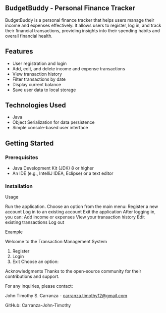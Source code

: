## BudgetBuddy - Personal Finance Tracker
 
BudgetBuddy is a personal finance tracker that helps users manage their income and expenses effectively. It allows users to register, log in, and track their financial transactions, providing insights into their spending habits and overall financial health.

## Features

- User registration and login
- Add, edit, and delete income and expense transactions
- View transaction history
- Filter transactions by date
- Display current balance
- Save user data to local storage

## Technologies Used

- Java
- Object Serialization for data persistence
- Simple console-based user interface

## Getting Started

### Prerequisites

- Java Development Kit (JDK) 8 or higher
- An IDE (e.g., IntelliJ IDEA, Eclipse) or a text editor

### Installation


Usage

Run the application.
Choose an option from the main menu:
Register a new account
Log in to an existing account
Exit the application
After logging in, you can:
Add income or expenses
View your transaction history
Edit existing transactions
Log out

Example

Welcome to the Transaction Management System
1. Register
2. Login
3. Exit
Choose an option: 


Acknowledgments
Thanks to the open-source community for their contributions and support.

For any inquiries, please contact:

John Timothy S. Carranza - carranza.timothy12@gmail.com

GitHub: Carranza-John-Timothy
